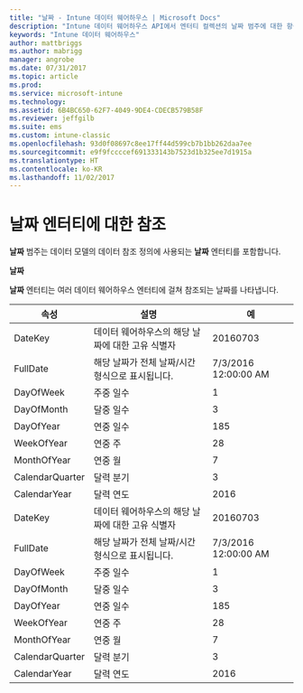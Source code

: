 ```yaml
---
title: "날짜 - Intune 데이터 웨어하우스 | Microsoft Docs"
description: "Intune 데이터 웨어하우스 API에서 엔터티 컬렉션의 날짜 범주에 대한 항목을 참조하세요."
keywords: "Intune 데이터 웨어하우스"
author: mattbriggs
ms.author: mabrigg
manager: angrobe
ms.date: 07/31/2017
ms.topic: article
ms.prod: 
ms.service: microsoft-intune
ms.technology: 
ms.assetid: 6B4BC650-62F7-4049-9DE4-CDECB579B58F
ms.reviewer: jeffgilb
ms.suite: ems
ms.custom: intune-classic
ms.openlocfilehash: 93d0f08697c8ee17ff44d599cb7b1bb262daa7ee
ms.sourcegitcommit: e9f9fccccef691333143b7523d1b325ee7d1915a
ms.translationtype: HT
ms.contentlocale: ko-KR
ms.lasthandoff: 11/02/2017
---
```

# <a name="reference-for-date-entity"></a>날짜 엔터티에 대한 참조

**날짜** 범주는 데이터 모델의 데이터 참조 정의에 사용되는 **날짜** 엔터티를 포함합니다.

**날짜**

**날짜** 엔터티는 여러 데이터 웨어하우스 엔터티에 걸쳐 참조되는 날짜를 나타냅니다.

| 속성  | 설명 | 예 |
|---------|------------|--------|
| DateKey | 데이터 웨어하우스의 해당 날짜에 대한 고유 식별자 | 20160703 |
| FullDate | 해당 날짜가 전체 날짜/시간 형식으로 표시됩니다. | 7/3/2016 12:00:00 AM |
| DayOfWeek | 주중 일수 | 1 |
| DayOfMonth | 달중 일수 | 3 |
| DayOfYear | 연중 일수 | 185 |
| WeekOfYear | 연중 주 | 28 |
| MonthOfYear | 연중 월 | 7 |
| CalendarQuarter | 달력 분기 | 3 |
| CalendarYear | 달력 연도 | 2016 |
| DateKey | 데이터 웨어하우스의 해당 날짜에 대한 고유 식별자 | 20160703 |
| FullDate | 해당 날짜가 전체 날짜/시간 형식으로 표시됩니다. | 7/3/2016 12:00:00 AM |
| DayOfWeek | 주중 일수 | 1 |
| DayOfMonth | 달중 일수 | 3 |
| DayOfYear | 연중 일수 | 185 |
| WeekOfYear | 연중 주 | 28 |
| MonthOfYear | 연중 월 | 7 |
| CalendarQuarter | 달력 분기 | 3 |
| CalendarYear | 달력 연도 | 2016 |
